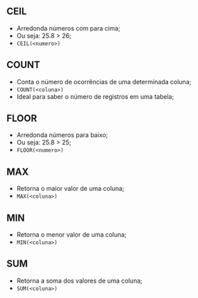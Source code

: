 ## CEIL
- Arredonda números com para cima;
- Ou seja: 25.8 > 26;
- `CEIL(<numero>)`

## COUNT
- Conta o número de ocorrências de uma determinada coluna;
- `COUNT(<coluna>)`
- Ideal para saber o número de registros em uma tabela;

## FLOOR
- Arredonda números para baixo;
- Ou seja: 25.8 > 25;
- `FLOOR(<numero>)`

## MAX
- Retorna o maior valor de uma coluna;
- `MAX(<coluna>)`

## MIN 
- Retorna o menor  valor de uma coluna;
- `MIN(<coluna>)`

## SUM
- Retorna a soma dos valores de uma coluna;
- `SUM(<coluna>)`
